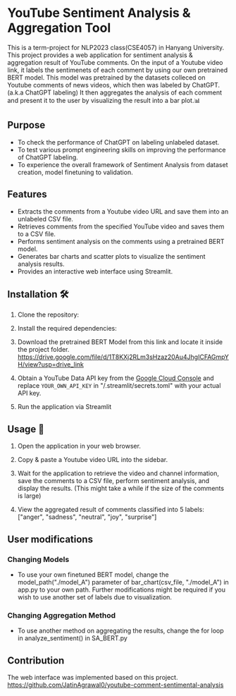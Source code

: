 # YouTube Sentiment Analysis & Aggregation Tool

This is a term-project for NLP2023 class(CSE4057) in Hanyang University.
This project provides a web application for sentiment analysis & aggregation result of YouTube comments.
On the input of a Youtube video link, it labels the sentimenets of each comment by using our own pretrained BERT model.
This model was pretrained by the datasets colleced on Youtube comments of news videos, which then was labeled by ChatGPT.(a.k.a ChatGPT labeling)
It then aggregates the analysis of each comment and present it to the user by visualizing the result into a bar plot.📊

## Purpose 
- To check the performance of ChatGPT on labeling unlabeled dataset.
- To test various prompt engineering skills on improving the performance of ChatGPT labeling.
- To experience the overall framework of Sentiment Analysis from dataset creation, model finetuning to validation.


## Features 

- Extracts the comments from a Youtube video URL and save them into an unlabeled CSV file.
- Retrieves comments from the specified YouTube video and saves them to a CSV file.
- Performs sentiment analysis on the comments using a pretrained BERT model.
- Generates bar charts and scatter plots to visualize the sentiment analysis results.
- Provides an interactive web interface using Streamlit.

## Installation 🛠️

1. Clone the repository:

2. Install the required dependencies:

3. Download the pretrained BERT Model from this link and locate it inside the project folder.
https://drive.google.com/file/d/1T8KXj2RLm3sHzaz20Au4JhgICFAGmpYH/view?usp=drive_link

4. Obtain a YouTube Data API key from the [Google Cloud Console](https://console.cloud.google.com/) and replace `YOUR_OWN_API_KEY` in "/.streamlit/secrets.toml" with your actual API key.

5. Run the application via Streamlit


## Usage 🚀

1. Open the application in your web browser.

2. Copy & paste a Youtube video URL into the sidebar.

3. Wait for the application to retrieve the video and channel information, save the comments to a CSV file, perform sentiment analysis, and display the results. (This might take a while if the size of the comments is large)

4. View the aggregated result of comments classified into 5 labels:["anger", "sadness", "neutral", "joy", "surprise"]

## User modifications

### Changing Models
- To use your own finetuned BERT model, change the model_path("./model_A") parameter of bar_chart(csv_file, "./model_A") in app.py to your own path. Further modifications might be required if you wish to use another set of labels due to visualization.
### Changing Aggregation Method
- To use another method on aggregating the results, change the for loop in analyze_sentiment() in SA_BERT.py


## Contribution

The web interface was implemented based on this project.
https://github.com/JatinAgrawal0/youtube-comment-sentimental-analysis




